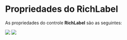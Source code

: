 # Propriedades do RichLabel

As propriedades do controle **RichLabel** são as seguintes:

![](http://www.gvinci.com.br/manual/richlabel_1.zoom80.png)   ![](http://www.gvinci.com.br/manual/richlabel_2.zoom80.png)

